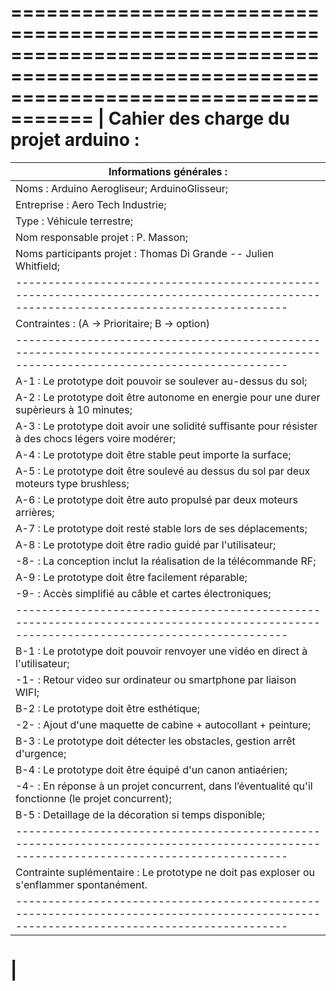 =========================================================================================================================================
| Cahier des charge du projet arduino :
=========================================================================================================================================
| Informations générales :
|----------------------------------------------------------------------------------------------------------------------------------------
| Noms : Arduino Aerogliseur; ArduinoGlisseur;
| Entreprise : Aero Tech Industrie;
| Type : Véhicule terrestre;
| Nom responsable projet : P. Masson;
| Noms participants projet : Thomas Di Grande -- Julien Whitfield;
|----------------------------------------------------------------------------------------------------------------------------------------
| Contraintes : (A -> Prioritaire; B -> option)
|----------------------------------------------------------------------------------------------------------------------------------------
| A-1 : Le prototype doit pouvoir se soulever au-dessus du sol;
| A-2 : Le prototype doit être autonome en energie pour une durer supèrieurs à 10 minutes;
| A-3 : Le prototype doit avoir une solidité suffisante pour résister à des chocs légers voire modérer;
| A-4 : Le prototype doit être stable peut importe la surface;
| A-5 : Le prototype doit être soulevé au dessus du sol par deux moteurs type brushless;
| A-6 : Le prototype doit être auto propulsé par deux moteurs arrières;
| A-7 : Le prototype doit resté stable lors de ses déplacements;
| A-8 : Le prototype doit être radio guidé par l'utilisateur; 
| -8- : La conception inclut la réalisation de la télécommande RF;
| A-9 : Le prototype doit être facilement réparable; 
| -9- : Accès simplifié au câble et cartes électroniques;
|----------------------------------------------------------------------------------------------------------------------------------------
| B-1 : Le prototype doit pouvoir renvoyer une vidéo en direct à l'utilisateur;
| -1- : Retour video sur ordinateur ou smartphone par liaison WIFI;
| B-2 : Le prototype doit être esthétique;
| -2- : Ajout d'une maquette de cabine + autocollant + peinture;
| B-3 : Le prototype doit détecter les obstacles, gestion arrêt d'urgence;
| B-4 : Le prototype doit être équipé d'un canon antiaérien;
| -4- : En réponse à un projet concurrent, dans l’éventualité qu'il fonctionne (le projet concurrent);
| B-5 : Detaillage de la décoration si temps disponible;
|----------------------------------------------------------------------------------------------------------------------------------------
| Contrainte suplémentaire : Le prototype ne doit pas exploser ou s'enflammer spontanément.
|----------------------------------------------------------------------------------------------------------------------------------------
|
=========================================================================================================================================
